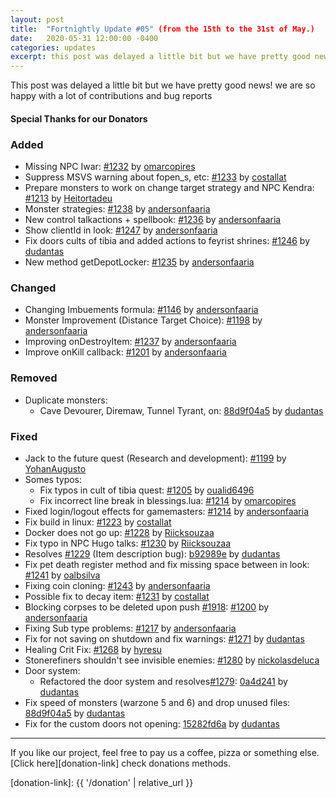 ```yaml
---
layout: post
title:  "Fortnightly Update #05" (from the 15th to the 31st of May.)
date:   2020-05-31 12:00:00 -0400
categories: updates
excerpt: this post was delayed a little bit but we have pretty good news! we are so happy with a lot of contributions and bug reports
---
```


This post was delayed a little bit but we have pretty good news! we are so happy with a lot of contributions and bug reports

#### Special Thanks for our Donators

### Added
- Missing NPC Iwar: [#1232][pr-1232] by [omarcopires][gh-omarcopires]
- Suppress MSVS warning about fopen_s, etc: [#1233][pr-1233] by [costallat][gh-costallat]
- Prepare monsters to work on change target strategy and NPC Kendra: [#1213][pr-1213] by [Heitortadeu][gh-Heitortadeu]
- Monster strategies: [#1238][pr-1238] by [andersonfaaria][gh-andersonfaaria]
- New control talkactions + spellbook: [#1236][pr-1236] by [andersonfaaria][gh-andersonfaaria]
- Show clientId in look: [#1247][pr-1247] by [andersonfaaria][gh-andersonfaaria]
- Fix doors cults of tibia and added actions to feyrist shrines: [#1246][pr-1246] by [dudantas][gh-dudantas]
- New method getDepotLocker: [#1235][pr-1235] by [andersonfaaria][gh-andersonfaaria]

### Changed
- Changing Imbuements formula: [#1146][pr-1146] by [andersonfaaria][gh-andersonfaaria]
- Monster Improvement (Distance Target Choice): [#1198][pr-1198] by [andersonfaaria][gh-andersonfaaria]
- Improving onDestroyItem: [#1237][pr-1237] by [andersonfaaria][gh-andersonfaaria]
- Improve onKill callback: [#1201][pr-1201] by [andersonfaaria][gh-andersonfaaria]

### Removed
- Duplicate monsters:
  - Cave Devourer, Diremaw, Tunnel Tyrant, on: [88d9f04a5][commit-88d9f04a5] by [dudantas][gh-dudantas]

### Fixed
- Jack to the future quest (Research and development): [#1199][pr-1199] by [YohanAugusto][gh-yohanaugusto]
- Somes typos:
  - Fix typos in cult of tibia quest: [#1205][pr-1205] by [oualid6496][gh-oualid6496]
  - Fix incorrect line break in blessings.lua: [#1214][pr-1214] by [omarcopires][gh-omarcopires]
- Fixed login/logout effects for gamemasters: [#1214][pr-1214] by [andersonfaaria][gh-andersonfaaria]
- Fix build in linux: [#1223][pr-1223] by [costallat][gh-costallat]
- Docker does not go up: [#1228][pr-1228] by [Riicksouzaa][gh-Riicksouzaa]
- Fix typo in NPC Hugo talks: [#1230][pr-1230] by [Riicksouzaa][gh-Riicksouzaa]
- Resolves [#1229][issue-1229] (Item description bug): [b92989e][commit-b92989e] by [dudantas][gh-dudantas]
- Fix pet death register method and fix missing space between in look: [#1241][pr-1241] by [oalbsilva][gh-oalbsilva]
- Fixing coin cloning: [#1243][pr-1243] by [andersonfaaria][gh-andersonfaaria]
- Possible fix to decay item: [#1231][pr-1231] by [costallat][gh-costallat]
- Blocking corpses to be deleted upon push [#1918][issue-1918]: [#1200][pr-1200] by [andersonfaaria][gh-andersonfaaria]
- Fixing Sub type problems: [#1217][pr-1217] by [andersonfaaria][gh-andersonfaaria]
- Fix for not saving on shutdown and fix warnings: [#1271][pr-1271] by [dudantas][gh-dudantas]
- Healing Crit Fix: [#1268][pr-1268] by [hyresu][gh-hyresu]
- Stonerefiners shouldn't see invisible enemies: [#1280][pr-1280] by [nickolasdeluca][gh-nickolasdeluca]
- Door system:
  - Refactored the door system and resolves[#1279][issue-1279]: [0a4d241][commit-0a4d241] by [dudantas][gh-dudantas]
- Fix speed of monsters (warzone 5 and 6) and drop unused files: [88d9f04a5][commit-88d9f04a5] by [dudantas][gh-dudantas]
- Fix for the custom doors not opening: [15282fd6a][commit-15282fd6a] by [dudantas][gh-dudantas]


---

If you like our project, feel free to pay us a coffee, pizza or something else. [Click here][donation-link] check donations methods.

[donation-link]: {{ '/donation' | relative_url }}

[commit-b92989e]: https://github.com/opentibiabr/otservbr-global/commit/1d076d8 
[commit-0a4d241]: https://github.com/opentibiabr/otservbr-global/commit/0a4d241 
[commit-88d9f04a5]: https://github.com/opentibiabr/otservbr-global/commit/88d9f04a5 
[commit-15282fd6a]: https://github.com/opentibiabr/otservbr-global/commit/15282fd6a 

[pr-1146]: https://github.com/opentibiabr/otservbr-global/pull/1146
[pr-1198]: https://github.com/opentibiabr/otservbr-global/pull/1198
[pr-1199]: https://github.com/opentibiabr/otservbr-global/pull/1196
[pr-1201]: https://github.com/opentibiabr/otservbr-global/pull/1201
[pr-1200]: https://github.com/opentibiabr/otservbr-global/pull/1200
[pr-1205]: https://github.com/opentibiabr/otservbr-global/pull/1205
[pr-1213]: https://github.com/opentibiabr/otservbr-global/pull/1213
[pr-1214]: https://github.com/opentibiabr/otservbr-global/pull/1214
[pr-1217]: https://github.com/opentibiabr/otservbr-global/pull/1217
[pr-1222]: https://github.com/opentibiabr/otservbr-global/pull/1222
[pr-1223]: https://github.com/opentibiabr/otservbr-global/pull/1223
[pr-1228]: https://github.com/opentibiabr/otservbr-global/pull/1228
[pr-1230]: https://github.com/opentibiabr/otservbr-global/pull/1230
[pr-1231]: https://github.com/opentibiabr/otservbr-global/pull/1231
[pr-1232]: https://github.com/opentibiabr/otservbr-global/pull/1232
[pr-1233]: https://github.com/opentibiabr/otservbr-global/pull/1233
[pr-1235]: https://github.com/opentibiabr/otservbr-global/pull/1235
[pr-1236]: https://github.com/opentibiabr/otservbr-global/pull/1236
[pr-1237]: https://github.com/opentibiabr/otservbr-global/pull/1237
[pr-1238]: https://github.com/opentibiabr/otservbr-global/pull/1238
[pr-1241]: https://github.com/opentibiabr/otservbr-global/pull/1241
[pr-1243]: https://github.com/opentibiabr/otservbr-global/pull/1243
[pr-1246]: https://github.com/opentibiabr/otservbr-global/pull/1246
[pr-1247]: https://github.com/opentibiabr/otservbr-global/pull/1247
[pr-1268]: https://github.com/opentibiabr/otservbr-global/pull/1268
[pr-1271]: https://github.com/opentibiabr/otservbr-global/pull/1271
[pr-1280]: https://github.com/opentibiabr/otservbr-global/pull/1280
[pr-1282]: https://github.com/opentibiabr/otservbr-global/pull/1282

[issue-1229]: https://github.com/opentibiabr/otservbr-global/pull/1229
[issue-1279]: https://github.com/opentibiabr/otservbr-global/pull/1279
[issue-1918]: https://github.com/opentibiabr/otservbr-global/pull/1918

[gh-yohanaugusto]: https://github.com/yohanaugusto
[gh-omarcopires]: https://github.com/omarcopires
[gh-oualid6496]: https://github.com/oualid6496
[gh-andersonfaaria]: https://github.com/andersonfaaria
[gh-costallat]: https://github.com/costallat
[gh-Riicksouzaa]: https://github.com/Riicksouzaa
[gh-dudantas]: https://github.com/dudantas
[gh-oalbsilva]: https://github.com/oalbsilva
[gh-Heitortadeu]: https://github.com/Heitortadeu
[gh-hyresu]: https://github.com/hyresu
[gh-nickolasdeluca]: https://github.com/nickolasdeluca

